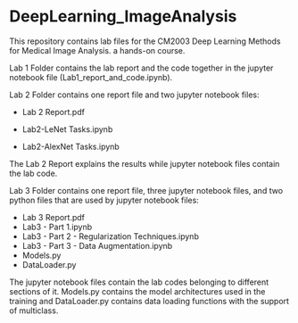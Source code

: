 # DeepLearning_ImageAnalysis
 
 
This repository contains lab files for the CM2003 Deep Learning Methods for Medical Image Analysis. a hands-on course.
 
 
Lab 1 Folder contains the lab report and the code together in the jupyter notebook file (Lab1_report_and_code.ipynb).
 
Lab 2 Folder contains one report file and two jupyter notebook files:

- Lab 2 Report.pdf 

- Lab2-LeNet Tasks.ipynb

- Lab2-AlexNet Tasks.ipynb

The Lab 2 Report explains the results while jupyter notebook files contain the lab code.
 
Lab 3 Folder contains one report file, three jupyter notebook files, and two python files that are used by jupyter notebook files:
 
- Lab 3 Report.pdf
- Lab3 - Part 1.ipynb 
- Lab3 - Part 2 - Regularization Techniques.ipynb
- Lab3 - Part 3 - Data Augmentation.ipynb
- Models.py
- DataLoader.py

The jupyter notebook files contain the lab codes belonging to different sections of it. Models.py contains the model architectures used in the training and DataLoader.py contains data loading functions with the support of multiclass.
